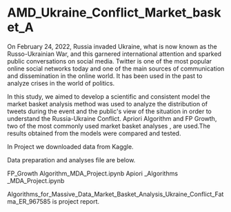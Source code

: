 # AMD_Ukraine_Conflict_Market_basket_A


On February 24, 2022, Russia invaded Ukraine, what is now known as the Russo-Ukrainian War, and this garnered international attention and sparked public conversations on social media. Twitter is one of the most popular online social networks today and one of the main sources of communication and dissemination in the online world. It has been used in the past to analyze crises in the world of politics.

In this study,  we aimed to develop a scientific and consistent model the market basket analysis method was used to analyze the distribution of tweets during the event and the public's view of the situation in order to understand the Russia-Ukraine Conflict.
Apriori Algorithm and FP Growth, two of the most commonly used market basket analyses , are used.The results obtained from the models were compared and tested.

In Project we downloaded data from Kaggle.

Data preparation and analyses file are below.

FP_Growth Algorithm_MDA_Project.ipynb 
Apiori _Algorithms _MDA_Project.ipynb 

Algorithms_for_Massive_Data_Market_Basket_Analysis_Ukraine_Conflict_Fatma_ER_967585 is project report.
